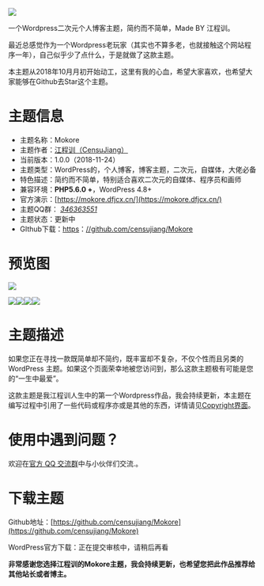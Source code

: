 ﻿![](http://img0.dfjcx.cn/2018/11/timg.jpg)

一个Wordpress二次元个人博客主题，简约而不简单，Made BY 江程训。

最近总感觉作为一个Wordpress老玩家（其实也不算多老，也就接触这个网站程序一年），自己似乎少了点什么，于是就做了这款主题。

本主题从2018年10月月初开始动工，这里有我的心血，希望大家喜欢，也希望大家能够在Github去Star这个主题。

# 主题信息

-   主题名称：Mokore
-   主题作者：[江程训（CensuJiang）](https://dfjcx.cn/)
-   当前版本：1.0.0（2018-11-24）
-   主题类型：WordPress的，个人博客，博客主题，二次元，自媒体，大佬必备
-   特色描述：简约而不简单，特别适合喜欢二次元的自媒体、程序员和画师
-   兼容环境：**PHP5.6.0 +**，WordPress 4.8+
-   官方演示：[https://mokore.dfjcx.cn/](https://mokore.dfjcx.cn/)
-   主题QQ群： [_346363551_](http://shang.qq.com/wpa/qunwpa?idkey=d99e5a83cbba65cd3054bd38b0c9b6bb8cc524b32d269ccb5d67e6d46723f569)
-   主题状态：更新中
-   GIthub下载：[https](https://github.com/censujiang/Mokore)：[//github.com/censujiang/Mokore](https://github.com/censujiang/Mokore)

# 预览图

![](http://img0.dfjcx.cn/2018/11/%E5%B1%8F%E5%B9%95%E6%88%AA%E5%9B%BE196.png)

![](http://img0.dfjcx.cn/2018/11/%E5%B1%8F%E5%B9%95%E6%88%AA%E5%9B%BE197.png)![](http://img0.dfjcx.cn/2018/11/%E5%B1%8F%E5%B9%95%E6%88%AA%E5%9B%BE198.png)![](http://img0.dfjcx.cn/2018/11/%E5%B1%8F%E5%B9%95%E6%88%AA%E5%9B%BE199.png)![](http://img0.dfjcx.cn/2018/11/%E5%B1%8F%E5%B9%95%E6%88%AA%E5%9B%BE200.png)

# 主题描述

如果您正在寻找一款既简单却不简约，既丰富却不复杂，不仅个性而且另类的WordPress 主题。如果这个页面荣幸地被您访问到，那么这款主题极有可能是您的“一生中最爱”。

这款主题是我江程训人生中的第一个Wordpress作品，我会持续更新，本主题在编写过程中引用了一些代码或程序亦或是其他的东西，详情请见[Copyright界面](https://mokore.dfjcx.cn/copyright)。

# 使用中遇到问题？

欢迎在[官方 QQ 交流群](http://shang.qq.com/wpa/qunwpa?idkey=d99e5a83cbba65cd3054bd38b0c9b6bb8cc524b32d269ccb5d67e6d46723f569)中与小伙伴们交流.。

# 下载主题

Github地址：[https://github.com/censujiang/Mokore](https://github.com/censujiang/Mokore)

WordPress官方下载：正在提交审核中，请稍后再看

**非常感谢您选择江程训的Mokore主题，我会持续更新，也希望您把此作品推荐给其他站长或者博主。**